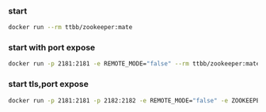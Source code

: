### start
```bash
docker run --rm ttbb/zookeeper:mate
```
### start with port expose
```bash
docker run -p 2181:2181 -e REMOTE_MODE="false" --rm ttbb/zookeeper:mate
```
### start tls,port expose
```bash
docker run -p 2181:2181 -p 2182:2182 -e REMOTE_MODE="false" -e ZOOKEEPER_TLS_ENABLE="true" --rm ttbb/zookeeper:mate
```

